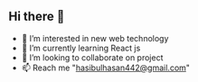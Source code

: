 ## Hi there 👋
- 👀 I’m interested in new web technology 
- 🌱 I’m currently learning React js
- 💞️ I’m looking to collaborate on project
- 📫 Reach me "hasibulhasan442@gmail.com"

<!---
hasibul442/hasibul442 is a ✨ special ✨ repository because its `README.md` (this file) appears on your GitHub profile.
You can click the Preview link to take a look at your changes.
--->
